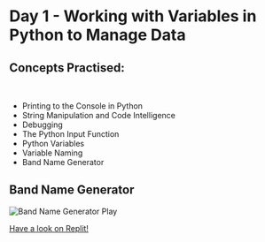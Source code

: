 <h1>Day 1 - Working with Variables in Python to Manage Data</h1>
<h2>Concepts Practised:</h2>
</br>
<ul>
  <li>Printing to the Console in Python</li>
<li>String Manipulation and Code Intelligence</li>
<li>Debugging</li>
<li>The Python Input Function</li>
<li>Python Variables</li>
<li>Variable Naming</li>
<li>Band Name Generator</li></ul>

<h2>Band Name Generator</h2>

<img src="https://user-images.githubusercontent.com/98851253/154177081-2c53df2d-777b-4deb-8e38-5742ecd7282f.gif" alt="Band Name Generator Play"  width="" />

<a href="https://replit.com/@paolaboscagin/Band-Name-Generator#main.py">Have a look on Replit!</a>
